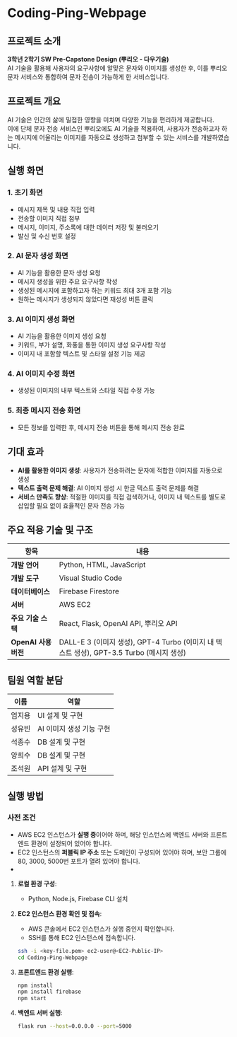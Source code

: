 # Coding-Ping-Webpage

## 프로젝트 소개
**3학년 2학기 SW Pre-Capstone Design (뿌리오 - 다우기술)**  
AI 기술을 활용해 사용자의 요구사항에 알맞은 문자와 이미지를 생성한 후, 이를 뿌리오 문자 서비스와 통합하여 문자 전송이 가능하게 한 서비스입니다.


## 프로젝트 개요
AI 기술은 인간의 삶에 밀접한 영향을 미치며 다양한 기능을 편리하게 제공합니다.  
이에 단체 문자 전송 서비스인 뿌리오에도 AI 기술을 적용하여, 사용자가 전송하고자 하는 메시지에 어울리는 이미지를 자동으로 생성하고 첨부할 수 있는 서비스를 개발하였습니다.


## 실행 화면
### 1. 초기 화면
- 메시지 제목 및 내용 직접 입력
- 전송할 이미지 직접 첨부
- 메시지, 이미지, 주소록에 대한 데이터 저장 및 불러오기
- 발신 및 수신 번호 설정

### 2. AI 문자 생성 화면
- AI 기능을 활용한 문자 생성 요청
- 메시지 생성을 위한 주요 요구사항 작성
- 생성된 메시지에 포함하고자 하는 키워드 최대 3개 포함 기능
- 원하는 메시지가 생성되지 않았다면 재성성 버튼 클릭

### 3. AI 이미지 생성 화면
- AI 기능을 활용한 이미지 생성 요청
- 키워드, 부가 설명, 화풍을 통한 이미지 생성 요구사항 작성
- 이미지 내 포함할 텍스트 및 스타일 설정 기능 제공

### 4. AI 이미지 수정 화면
- 생성된 이미지의 내부 텍스트와 스타일 직접 수정 가능

### 5. 최종 메시지 전송 화면
- 모든 정보를 입력한 후, 메시지 전송 버튼을 통해 메시지 전송 완료


## 기대 효과
- **AI를 활용한 이미지 생성**: 사용자가 전송하려는 문자에 적합한 이미지를 자동으로 생성
- **텍스트 출력 문제 해결**: AI 이미지 생성 시 한글 텍스트 출력 문제를 해결
- **서비스 만족도 향상**: 적절한 이미지를 직접 검색하거나, 이미지 내 텍스트를 별도로 삽입할 필요 없이 효율적인 문자 전송 가능


## 주요 적용 기술 및 구조
| **항목**             | **내용**                           |
|---------------------|-----------------------------------|
| **개발 언어**        | Python, HTML, JavaScript         |
| **개발 도구**        | Visual Studio Code               |
| **데이터베이스**     | Firebase Firestore               |
| **서버**            | AWS EC2                          |
| **주요 기술 스택**    | React, Flask, OpenAI API, 뿌리오 API |
| **OpenAI 사용 버전** | DALL-E 3 (이미지 생성), GPT-4 Turbo (이미지 내 텍스트 생성), GPT-3.5 Turbo (메시지 생성) |



## 팀원 역할 분담
| **이름**  | **역할**                     |
|----------|-----------------------------|
| 엄지용     | UI 설계 및 구현                |
| 성유빈     | AI 이미지 생성 기능 구현          |
| 석종수     | DB 설계 및 구현                |
| 양희수     | DB 설계 및 구현                |
| 조석원     | API 설계 및 구현               |




## 실행 방법
### 사전 조건
- AWS EC2 인스턴스가 **실행 중**이어야 하며, 해당 인스턴스에 백엔드 서버와 프론트엔드 환경이 설정되어 있어야 합니다.
- EC2 인스턴스의 **퍼블릭 IP 주소** 또는 도메인이 구성되어 있어야 하며, 보안 그룹에 80, 3000, 5000번 포트가 열려 있어야 합니다.
- 
1. **로컬 환경 구성**:
   - Python, Node.js, Firebase CLI 설치

2. **EC2 인스턴스 환경 확인 및 접속**:
   - AWS 콘솔에서 EC2 인스턴스가 실행 중인지 확인합니다.
   - SSH를 통해 EC2 인스턴스에 접속합니다.
   ```bash
   ssh -i <key-file.pem> ec2-user@<EC2-Public-IP>
   cd Coding-Ping-Webpage

3. **프론트엔드 환경 실행**:
   ```bash
   npm install
   npm install firebase
   npm start

4. **백엔드 서버 실행**:
   ```bash
   flask run --host=0.0.0.0 --port=5000


